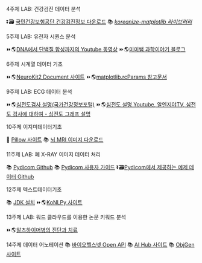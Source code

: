 4주제 LAB: 건강검진 데이터 분석

⏬🗃️ [국민건강보험공단 건강검진정보 다운로드](https://www.data.go.kr/data/15007122/fileData.do)
📚 [*koreanize-matplotlib 라이브러리*](https://github.com/seongminp/koreanize-matplotlib)

5주제 LAB: 유전자 시퀀스 분석

⏩🌎[DNA에서 단백질 합성까지의 Youtube 동영상](https://youtu.be/gG7uCskUOrA?si=0nB6a__nbt0jI1Gu)
⏩🌎[미미쌤 과학이야기 블로그](https://m.blog.naver.com/sangmi001/222390415116)

6주제 시계열 데이터 기초

⏩🌎[NeuroKit2 Document 사이트](https://neuropsychology.github.io/NeuroKit/)
⏩🌎[matplotlib.rcParams 참고문서](https://matplotlib.org/stable/api/matplotlib_configuration_api.html#matplotlib.rcParams)

9주제 LAB: ECG 데이터 분석

⏩🌎[심전도검사 설명(국가건강정보포털)](https://health.kdca.go.kr/healthinfo/biz/health/gnrlzHealthInfo/gnrlzHealthInfo/gnrlzHealthInfoView.do?cntnts_sn=3827)
⏩🌎[심전도 설명 Youtube, 알엔지야TV, 심전도 검사에 대하여 - 심전도 그래프 설명](https://www.youtube.com/watch?v=YlEDz0_xQ4M)

10주제 이지미데이터기초

📖 [Pillow 사이트](https://pillow.readthedocs.io/en/stable/)
📚 [뇌 MRI 이미지 다운로드](https://www.frontiersin.org/files/Articles/640239/fneur-12-640239-HTML/image_m/fneur-12-640239-g001.jpg)

11주제 LAB: 폐 X-RAY 이미지 데이터 처리

📚 [Pydicom Github](https://github.com/pydicom/pydicom)
📚 [Pydicom 사용자 가이드](https://pydicom.github.io/pydicom/stable/guides/user/index.html)
⏬🗃️[Pydicom에서 제공하는 예제 데이터 Github](https://github.com/pydicom/pydicom-data/tree/master/data_store/data)

12주제 텍스트데이터기초

📚 [JDK 설치](https://www.oracle.com/java/technologies/downloads/#jdk20-windows)
⏩🌎[KoNLPy 사이트](https://konlpy.org/ko/latest/index.html)

13주제 LAB: 워드 클라우드를 이용한 논문 키워드 분석

⏩🌎[알츠하이머병의 진단과 치료](https://www.jksronline.org/DOIx.php?id=10.3348/jksr.2024.0146)

14주제 데이터 어노테이션
📚 [바이오헬스넷 Open API](https://edu.kohi.or.kr/biohealthnet/openapi/BD_selectOpenapi.do)
📚 [AI Hub 사이트](https://www.aihub.or.kr)
📚 [ObjGen 사이트](https://www.objgen.com/json/local/design)
